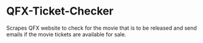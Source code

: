# QFX-Ticket-Checker
Scrapes QFX website to check for the movie that is to be  released and send emails if the movie tickets are available for sale.
